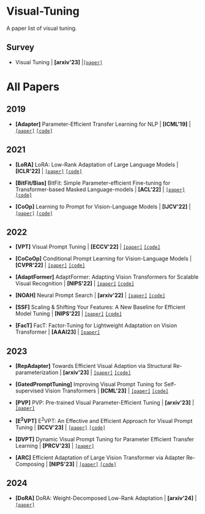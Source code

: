 # Visual-Tuning
A paper list of visual tuning.

## Survey
- Visual Tuning | **[arxiv'23]** |[`[paper]`](https://arxiv.org/abs/2305.06061)


# All Papers

## 2019
- **[Adapter]** Parameter-Efficient Transfer Learning for NLP | **[ICML'19]** | [`[paper]`](https://arxiv.org/abs/1902.00751) [`[code]`](https://github.com/google-research/adapter-bert)

## 2021
- **[LoRA]** LoRA: Low-Rank Adaptation of Large Language Models | **[ICLR'22]** | [`[paper]`](https://arxiv.org/abs/2106.09685) [`[code]`](https://github.com/microsoft/LoRA)

- **[BitFit/Bias]** BitFit: Simple Parameter-efficient Fine-tuning for Transformer-based Masked Language-models | **[ACL'22]** | [`[paper]`](https://arxiv.org/abs/2106.10199) [`[code]`](https://github.com/benzakenelad/BitFit)

- **[CoOp]** Learning to Prompt for Vision-Language Models | **[IJCV'22]** | [`[paper]`](https://arxiv.org/abs/2109.01134) [`[code]`](https://github.com/KaiyangZhou/CoOp)

## 2022
- **[VPT]** Visual Prompt Tuning | **[ECCV'22]** | [`[paper]`](https://arxiv.org/abs/2203.12119) [`[code]`](https://github.com/kmnp/vpt) 

- **[CoCoOp]** Conditional Prompt Learning for Vision-Language Models | **[CVPR'22]** | [`[paper]`](https://arxiv.org/abs/2203.05557) [`[code]`](https://github.com/KaiyangZhou/CoOp) 

- **[AdaptFormer]** AdaptFormer: Adapting Vision Transformers for Scalable Visual Recognition | **[NIPS'22]** | [`[paper]`](https://arxiv.org/abs/2205.13535) [`[code]`](https://github.com/ShoufaChen/AdaptFormer) 

- **[NOAH]** Neural Prompt Search | **[arxiv'22]** | [`[paper]`](https://arxiv.org/abs/2206.04673) [`[code]`](https://github.com/ZhangYuanhan-AI/NOAH)

- **[SSF]** Scaling & Shifting Your Features: A New Baseline for Efficient Model Tuning | **[NIPS'22]** | [`[paper]`](https://arxiv.org/abs/2210.08823) [`[code]`](https://github.com/dongzelian/SSF)

- **[FacT]** FacT: Factor-Tuning for Lightweight Adaptation on Vision Transformer | **[AAAI23]** | [`[paper]`](https://arxiv.org/abs/2212.03145)

## 2023
- **[RepAdapter]** Towards Efficient Visual Adaption via Structural Re-parameterization | **[arxiv'23]** | [`[paper]`](https://arxiv.org/abs/2302.08106) [`[code]`](https://github.com/luogen1996/RepAdapter)

- **[GatedPromptTuning]** Improving Visual Prompt Tuning for Self-supervised Vision Transformers | **[ICML'23]** | [`[paper]`](https://arxiv.org/abs/2306.05067) [`[code]`](https://github.com/ryongithub/GatedPromptTuning)

- **[PVP]** PVP: Pre-trained Visual Parameter-Efficient Tuning | **[arxiv'23]** | [`[paper]`](https://arxiv.org/abs/2304.13639)

- **[E<sup>2</sup>VPT]** E<sup>2</sup>VPT: An Effective and Efficient Approach for Visual Prompt Tuning | **[ICCV'23]** | [`[paper]`](https://arxiv.org/abs/2307.13770) [`[code]`](https://github.com/ChengHan111/E2VPT)
  
- **[DVPT]** Dynamic Visual Prompt Tuning for Parameter Efficient Transfer Learning | **[PRCV'23]** | [`[paper]`](https://arxiv.org/abs/2309.06123) 

- **[ARC]** Efficient Adaptation of Large Vision Transformer via Adapter Re-Composing | **[NIPS'23]** | [`[paper]`](https://arxiv.org/abs/2310.06234) [`[code]`](https://github.com/DavidYanAnDe/ARC)
  
## 2024
- **[DoRA]** DoRA: Weight-Decomposed Low-Rank Adaptation | **[arxiv'24]** | [`[paper]`](https://arxiv.org/abs/2402.09353)
